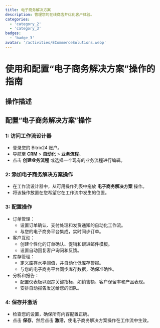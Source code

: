 ```yaml
---
title: 电子商务解决方案
description: 管理您的在线商店并优化客户体验。
categories: 
  - 'category_2'
  - 'category_3'
badges: 
  - 'badge_3'
avatar: '/activities/ECommerceSolutions.webp'
---
```

# 使用和配置“电子商务解决方案”操作的指南

## 操作描述

## **配置“电子商务解决方案”操作**

### 1: 访问工作流设计器
- 登录您的 Bitrix24 账户。
- 导航至 **CRM** > **自动化** > **业务流程**。
- 点击 **创建业务流程** 或选择一个现有的业务流程进行编辑。

### 2: 添加电子商务解决方案操作
- 在工作流设计器中，从可用操作列表中拖放 **电子商务解决方案** 操作。
- 将该操作放置在您希望它在工作流中发生的位置。

### 3: 配置操作
- 订单管理：
  - 设置订单确认、支付处理和发货通知的自动化工作流。
  - 与您的电子商务平台集成，实时同步订单。
- 客户互动：
  - 创建个性化的订单确认、促销和跟进邮件模板。
  - 设置自动回复客户询问和反馈。
- 库存管理：
  - 定义库存水平阈值，并自动化低库存警报。
  - 与您的电子商务平台同步库存数据，确保准确性。
- 分析和报告：
  - 配置仪表板以跟踪关键指标，如销售额、客户保留率和产品表现。
  - 安排自动报告发送给您的团队。

### 4: 保存并激活
- 检查您的设置，确保所有内容配置正确。
- 点击 **保存**，然后点击 **激活**，使电子商务解决方案操作在工作流中生效。